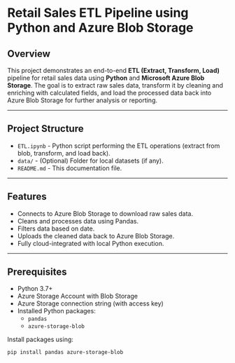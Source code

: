 # Retail Sales ETL Pipeline using Python and Azure Blob Storage

## Overview

This project demonstrates an end-to-end **ETL (Extract, Transform, Load)** pipeline for retail sales data using **Python** and **Microsoft Azure Blob Storage**. The goal is to extract raw sales data, transform it by cleaning and enriching with calculated fields, and load the processed data back into Azure Blob Storage for further analysis or reporting.

---

## Project Structure

- `ETL.ipynb` - Python script performing the ETL operations (extract from blob, transform, and load back).
- `data/` - (Optional) Folder for local datasets (if any).
- `README.md` - This documentation file.

---

## Features

- Connects to Azure Blob Storage to download raw sales data.
- Cleans and processes data using Pandas.
- Filters data based on date.
- Uploads the cleaned data back to Azure Blob Storage.
- Fully cloud-integrated with local Python execution.

---

## Prerequisites

- Python 3.7+
- Azure Storage Account with Blob Storage
- Azure Storage connection string (with access key)
- Installed Python packages:
  - `pandas`
  - `azure-storage-blob`

Install packages using:
```bash
pip install pandas azure-storage-blob
